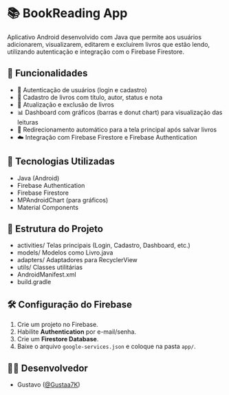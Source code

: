 # 📚 BookReading App

Aplicativo Android desenvolvido com Java que permite aos usuários adicionarem, visualizarem, editarem e excluírem livros que estão lendo, utilizando autenticação e integração com o Firebase Firestore.

## 🚀 Funcionalidades

- 🔐 Autenticação de usuários (login e cadastro)
- 📖 Cadastro de livros com título, autor, status e nota
- 📝 Atualização e exclusão de livros
- 📊 Dashboard com gráficos (barras e donut chart) para visualização das leituras
- 🔄 Redirecionamento automático para a tela principal após salvar livros
- ☁️ Integração com Firebase Firestore e Firebase Authentication

## 🧱 Tecnologias Utilizadas

- Java (Android)
- Firebase Authentication
- Firebase Firestore
- MPAndroidChart (para gráficos)
- Material Components

## 📂 Estrutura do Projeto

- activities/            Telas principais (Login, Cadastro, Dashboard, etc.)
- models/                Modelos como Livro.java
- adapters/              Adaptadores para RecyclerView
- utils/                 Classes utilitárias
- AndroidManifest.xml
- build.gradle

## 🛠️ Configuração do Firebase

1. Crie um projeto no Firebase.
2. Habilite **Authentication** por e-mail/senha.
3. Crie um **Firestore Database**.
4. Baixe o arquivo `google-services.json` e coloque na pasta `app/`.

## 👨‍💻 Desenvolvedor

- Gustavo ([@Gustaa7K](https://github.com/Gustaa7K))
